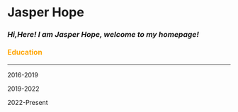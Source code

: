 # Jasper Hope 
### *Hi,Here! I am Jasper Hope, welcome to my homepage!*

#### <font color="orange" size=3>Education</font>
---
  2016-2019
  
  2019-2022
  
  2022-Present
